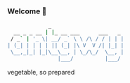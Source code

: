 ### Welcome 👋

```bash
             _                       
  __ _ _ __ | |_ __ ___      ___   _ 
 / _` | '_ \| __/ _` \ \ /\ / / | | |
| (_| | | | | || (_| |\ V  V /| |_| |
 \__,_|_| |_|\__\__, | \_/\_/  \__, |
                |___/          |___/ 
```

vegetable, so prepared
